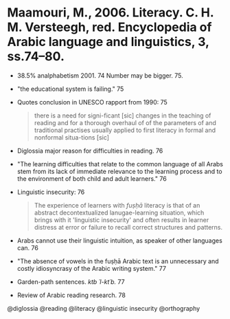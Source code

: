 # Maamouri, M., 2006. Literacy.  C. H. M. Versteegh, red. Encyclopedia of Arabic language and linguistics, 3, ss.74–80.

- 38.5% analphabetism 2001. 74 Number may be bigger. 75.

- "the educational system is failing." 75

- Quotes conclusion in UNESCO rapport from 1990: 75

    > there is a need for signi-ficant [sic] changes in the teaching of reading and for a thorough overhaul of of the parameters of and traditional practises usually applied to first literacy in formal and nonformal situa-tions [sic]

- Diglossia major reason for difficulties in reading. 76

- "The learning difficulties that relate to the common language of all Arabs stem from its lack of immediate relevance to the learning process and to the environment of both child and adult learners." 76

- Linguistic insecurity: 76

    > The experience of learners with *fuṣḥā* literacy is that of an abstract decontextualized lanugae-learning situation, which brings with it 'linguistic insecurity' and often results in learner distress at error or failure to recall correct structures and patterns.

- Arabs cannot use their linguistic intuition, as speaker of other languages can. 76

- "The absence of vowels in the fuṣḥā Arabic text is an unnecessary and costly idiosyncrasy of the Arabic writing system." 77

- Garden-path sentences. *ktb ´l-kt´b.* 77

- Review of Arabic reading research. 78 

@diglossia
@reading
@literacy
@linguistic insecurity
@orthography
